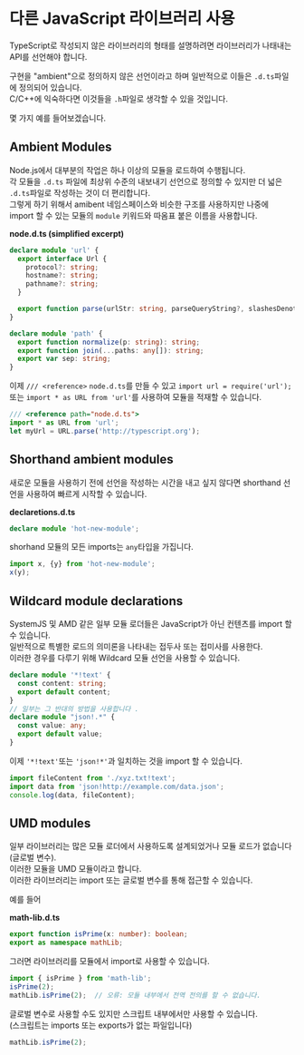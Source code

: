 # 다른 JavaScript 라이브러리 사용

TypeScript로 작성되지 않은 라이브러리의 형태를 설명하려면 라이브러리가 나태내는 API를 선언해야 합니다.

구현을 "ambient"으로 정의하지 않은 선언이라고 하며 일반적으로 이들은 `.d.ts`파일에 정의되어 있습니다.<br/>
C/C++에 익숙하다면 이것들을 `.h`파일로 생각할 수 있을 것입니다.

몇 가지 예를 들어보겠습니다.

## Ambient Modules

Node.js에서 대부분의 작업은 하나 이상의 모듈을 로드하여 수행됩니다.<br/>
각 모듈을 `.d.ts` 파일에 최상위 수준의 내보내기 선언으로 정의할 수 있지만 더 넓은 `.d.ts`파일로 작성하는 것이 더 편리합니다.<br/>
그렇게 하기 위해서 amibent 네임스페이스와 비슷한 구조를 사용하지만 나중에 import 할 수 있는 모듈의 `module` 키워드와 따옴표 붙은 이름을 사용합니다.

**node.d.ts (simplified excerpt)**

```ts
declare module 'url' {
  export interface Url {
    protocol?: string;
    hostname?: string;
    pathname?: string;
  }

  export function parse(urlStr: string, parseQueryString?, slashesDenoteHost?): Url;
}

declare module 'path' {
  export function normalize(p: string): string;
  export function join(...paths: any[]): string;
  export var sep: string;
}
```

이제 `/// <reference>` `node.d.ts`를 만들 수 있고 `import url = require('url');` 또는 `import * as URL from 'url'`를 사용하여 모듈을 적재할 수 있습니다.

```ts
/// <reference path="node.d.ts">
import * as URL from 'url';
let myUrl = URL.parse('http://typescript.org');
```

## Shorthand ambient modules

새로운 모듈을 사용하기 전에 선언을 작성하는 시간을 내고 싶지 않다면 shorthand 선언을 사용하여 빠르게 시작할 수 있습니다.

**declaretions.d.ts**

```ts
declare module 'hot-new-module';
```

shorhand 모듈의 모든 imports는 `any`타입을 가집니다.

```ts
import x, {y} from 'hot-new-module';
x(y);
```

## Wildcard module declarations

SystemJS 및 AMD 같은 일부 모듈 로더들은 JavaScript가 아닌 컨텐츠를 import 할 수 있습니다.<br/>
일반적으로 특별한 로드의 의미론을 나타내는 접두사 또는 접미사를 사용한다.<br/>
이러한 경우를 다루기 위해 Wildcard 모듈 선언을 사용할 수 있습니다.

```ts
declare module '*!text' {
  const content: string;
  export default content;
}
// 일부는 그 반대의 방법을 사용합니다 .
declare module "json!.*" {
  const value: any;
  export default value;
}
```

이제 `'*!text'`또는 `'json!*'`과 일치하는 것을 import 할 수 있습니다.

```ts
import fileContent from './xyz.txt!text';
import data from 'json!http://example.com/data.json';
console.log(data, fileContent);
```

## UMD modules

일부 라이브러리는 많은 모듈 로더에서 사용하도록 설계되었거나 모듈 로드가 없습니다 (글로벌 변수).<br/>
이러한 모듈을 UMD 모듈이라고 합니다.<br/>
이러한 라이브러리는 import 또는 글로벌 변수를 통해 접근할 수 있습니다.

예를 들어

**math-lib.d.ts**

```ts
export function isPrime(x: number): boolean;
export as namespace mathLib;
```

그러면 라이브러리를 모듈에서 import로 사용할 수 있습니다.

```ts
import { isPrime } from 'math-lib';
isPrime(2);
mathLib.isPrime(2);  // 오류: 모듈 내부에서 전역 전의를 할 수 없습니다.
```

글로벌 변수로 사용할 수도 있지만 스크립트 내부에서만 사용할 수 있습니다.<br/>
(스크립트는 imports 또는 exports가 없는 파일입니다)

```ts
mathLib.isPrime(2);
```